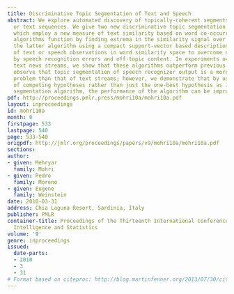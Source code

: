 ```yaml
---
title: Discriminative Topic Segmentation of Text and Speech
abstract: We explore automated discovery of topically-coherent segments in speech
  or text sequences. We give two new discriminative topic segmentation algorithms
  which employ a new measure of text similarity based on word co-occurrence. Both
  algorithms function by finding extrema in the similarity signal over the text, with
  the latter algorithm using a compact support-vector based description of a window
  of text or speech observations in word similarity space to overcome noise introduced
  by speech recognition errors and off-topic content. In experiments over speech and
  text news streams, we show that these algorithms outperform previous methods. We
  observe that topic segmentation of speech recognizer output is a more difficult
  problem than that of text streams; however, we demonstrate that by using a lattice
  of competing hypotheses rather than just the one-best hypothesis as input to the
  segmentation algorithm, the performance of the algorithm can be improved.
pdf: http://proceedings.pmlr.press/mohri10a/mohri10a.pdf
layout: inproceedings
id: mohri10a
month: 0
firstpage: 533
lastpage: 540
page: 533-540
origpdf: http://jmlr.org/proceedings/papers/v9/mohri10a/mohri10a.pdf
sections: 
author:
- given: Mehryar
  family: Mohri
- given: Pedro
  family: Moreno
- given: Eugene
  family: Weinstein
date: 2010-03-31
address: Chia Laguna Resort, Sardinia, Italy
publisher: PMLR
container-title: Proceedings of the Thirteenth International Conference on Artificial
  Intelligence and Statistics
volume: '9'
genre: inproceedings
issued:
  date-parts:
  - 2010
  - 3
  - 31
# Format based on citeproc: http://blog.martinfenner.org/2013/07/30/citeproc-yaml-for-bibliographies/
---
```

